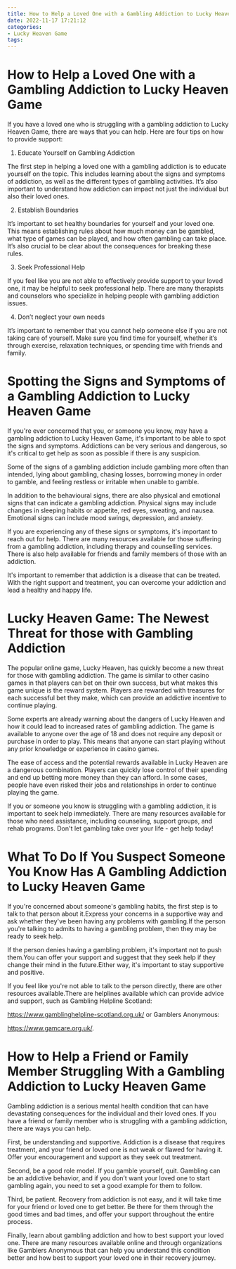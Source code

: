 ```yaml
---
title: How to Help a Loved One with a Gambling Addiction to Lucky Heaven Game
date: 2022-11-17 17:21:12
categories:
- Lucky Heaven Game
tags:
---
```



#  How to Help a Loved One with a Gambling Addiction to Lucky Heaven Game

If you have a loved one who is struggling with a gambling addiction to Lucky Heaven Game, there are ways that you can help. Here are four tips on how to provide support:

1. Educate Yourself on Gambling Addiction

The first step in helping a loved one with a gambling addiction is to educate yourself on the topic. This includes learning about the signs and symptoms of addiction, as well as the different types of gambling activities. It’s also important to understand how addiction can impact not just the individual but also their loved ones.

2. Establish Boundaries

It’s important to set healthy boundaries for yourself and your loved one. This means establishing rules about how much money can be gambled, what type of games can be played, and how often gambling can take place. It’s also crucial to be clear about the consequences for breaking these rules.

3. Seek Professional Help

If you feel like you are not able to effectively provide support to your loved one, it may be helpful to seek professional help. There are many therapists and counselors who specialize in helping people with gambling addiction issues.

4. Don’t neglect your own needs

It’s important to remember that you cannot help someone else if you are not taking care of yourself. Make sure you find time for yourself, whether it’s through exercise, relaxation techniques, or spending time with friends and family.

#  Spotting the Signs and Symptoms of a Gambling Addiction to Lucky Heaven Game

If you're ever concerned that you, or someone you know, may have a gambling addiction to Lucky Heaven Game, it's important to be able to spot the signs and symptoms. Addictions can be very serious and dangerous, so it's critical to get help as soon as possible if there is any suspicion.

Some of the signs of a gambling addiction include gambling more often than intended, lying about gambling, chasing losses, borrowing money in order to gamble, and feeling restless or irritable when unable to gamble.

In addition to the behavioural signs, there are also physical and emotional signs that can indicate a gambling addiction. Physical signs may include changes in sleeping habits or appetite, red eyes, sweating, and nausea. Emotional signs can include mood swings, depression, and anxiety.

If you are experiencing any of these signs or symptoms, it's important to reach out for help. There are many resources available for those suffering from a gambling addiction, including therapy and counselling services. There is also help available for friends and family members of those with an addiction.

It's important to remember that addiction is a disease that can be treated. With the right support and treatment, you can overcome your addiction and lead a healthy and happy life.

#  Lucky Heaven Game: The Newest Threat for those with Gambling Addiction

The popular online game, Lucky Heaven, has quickly become a new threat for those with gambling addiction. The game is similar to other casino games in that players can bet on their own success, but what makes this game unique is the reward system. Players are rewarded with treasures for each successful bet they make, which can provide an addictive incentive to continue playing.

Some experts are already warning about the dangers of Lucky Heaven and how it could lead to increased rates of gambling addiction. The game is available to anyone over the age of 18 and does not require any deposit or purchase in order to play. This means that anyone can start playing without any prior knowledge or experience in casino games.

The ease of access and the potential rewards available in Lucky Heaven are a dangerous combination. Players can quickly lose control of their spending and end up betting more money than they can afford. In some cases, people have even risked their jobs and relationships in order to continue playing the game.

If you or someone you know is struggling with a gambling addiction, it is important to seek help immediately. There are many resources available for those who need assistance, including counseling, support groups, and rehab programs. Don't let gambling take over your life - get help today!

#  What To Do If You Suspect Someone You Know Has A Gambling Addiction to Lucky Heaven Game

If you're concerned about someone's gambling habits, the first step is to talk to that person about it.Express your concerns in a supportive way and ask whether they've been having any problems with gambling.If the person you're talking to admits to having a gambling problem, then they may be ready to seek help.

If the person denies having a gambling problem, it's important not to push them.You can offer your support and suggest that they seek help if they change their mind in the future.Either way, it's important to stay supportive and positive.

If you feel like you're not able to talk to the person directly, there are other resources available.There are helplines available which can provide advice and support, such as Gambling Helpline Scotland: 

https://www.gamblinghelpline-scotland.org.uk/ or Gamblers Anonymous: 

https://www.gamcare.org.uk/.

#  How to Help a Friend or Family Member Struggling With a Gambling Addiction to Lucky Heaven Game

Gambling addiction is a serious mental health condition that can have devastating consequences for the individual and their loved ones. If you have a friend or family member who is struggling with a gambling addiction, there are ways you can help.

First, be understanding and supportive. Addiction is a disease that requires treatment, and your friend or loved one is not weak or flawed for having it. Offer your encouragement and support as they seek out treatment.

Second, be a good role model. If you gamble yourself, quit. Gambling can be an addictive behavior, and if you don’t want your loved one to start gambling again, you need to set a good example for them to follow.

Third, be patient. Recovery from addiction is not easy, and it will take time for your friend or loved one to get better. Be there for them through the good times and bad times, and offer your support throughout the entire process.

Finally, learn about gambling addiction and how to best support your loved one. There are many resources available online and through organizations like Gamblers Anonymous that can help you understand this condition better and how best to support your loved one in their recovery journey.